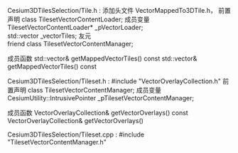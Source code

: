 Cesium3DTilesSelection/Tile.h :
添加头文件 
VectorMappedTo3DTile.h，
前置声明
class TilesetVectorContentLoader;
成员变量   
TilesetVectorContentLoader* _pVectorLoader;   
std::vector<VectorMappedTo3DTile> _vectorTiles;
友元   
friend class TilesetVectorContentManager;

成员函数
std::vector<VectorMappedTo3DTile>& getMappedVectorTiles()
const std::vector<VectorMappedTo3DTile>& getMappedVectorTiles() const

Cesium3DTilesSelection/Tileset.h :
#include "VectorOverlayCollection.h"
前置声明
class TilesetVectorContentManager;
成员变量 
 CesiumUtility::IntrusivePointer<TilesetVectorContentManager> _pTilesetVectorContentManager;

成员函数
VectorOverlayCollection& getVectorOverlays()
const VectorOverlayCollection& getVectorOverlays()

 Cesium3DTilesSelection/Tileset.cpp :
#include "TilesetVectorContentManager.h"
